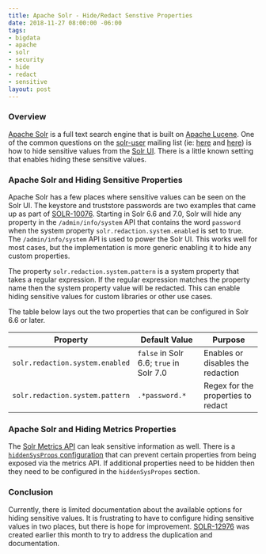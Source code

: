 ```yaml
---
title: Apache Solr - Hide/Redact Senstive Properties
date: 2018-11-27 08:00:00 -06:00
tags:
- bigdata
- apache
- solr
- security
- hide
- redact
- sensitive
layout: post
---
```


### Overview
[Apache Solr](https://lucene.apache.org/solr) is a full text search engine that is built on [Apache Lucene](https://lucene.apache.org/solr/). One of the common questions on the [solr-user](http://lucene.apache.org/solr/community.html#mailing-lists-irc) mailing list (ie: [here](http://lucene.472066.n3.nabble.com/Disabling-jvm-properties-from-ui-td4413066.html) and [here](http://lucene.472066.n3.nabble.com/jira-Commented-SOLR-11369-Zookeeper-credentials-are-showed-up-on-the-Solr-Admin-GUI-td4405383.html)) is how to hide sensitive values from the [Solr UI](https://lucene.apache.org/solr/guide/7_5/overview-of-the-solr-admin-ui.html). There is a little known setting that enables hiding these sensitive values. 

### Apache Solr and Hiding Sensitive Properties
Apache Solr has a few places where sensitive values can be seen on the Solr UI. The keystore and truststore passwords are two examples that came up as part of [SOLR-10076](https://issues.apache.org/jira/browse/SOLR-10076). Starting in Solr 6.6 and 7.0, Solr will hide any property in the `/admin/info/system` API that contains the word `password` when the system property `solr.redaction.system.enabled` is set to true. The `/admin/info/system` API is used to power the Solr UI. This works well for most cases, but the implementation is more generic enabling it to hide any custom properties.

The property `solr.redaction.system.pattern` is a system property that takes a regular expression. If the regular expression matches the property name then the system property value will be redacted. This can enable hiding sensitive values for custom libraries or other use cases.

The table below lays out the two properties that can be configured in Solr 6.6 or later.

| Property | Default Value | Purpose |
|----------|---------------|---------|
| `solr.redaction.system.enabled` | `false` in Solr 6.6; `true` in Solr 7.0 | Enables or disables the redaction | 
| `solr.redaction.system.pattern` | `.*password.*` | Regex for the properties to redact |

### Apache Solr and Hiding Metrics Properties
The [Solr Metrics API](https://lucene.apache.org/solr/guide/7_5/metrics-reporting.html) can leak sensitive information as well. There is a [`hiddenSysProps` configuration](https://lucene.apache.org/solr/guide/7_5/metrics-reporting.html#the-metrics-hiddensysprops-element) that can prevent certain properties from being exposed via the metrics API. If additional properties need to be hidden then they need to be configured in the `hiddenSysPropes` section.

### Conclusion
Currently, there is limited documentation about the available options for hiding sensitive values. It is frustrating to have to configure hiding sensitive values in two places, but there is hope for improvement. [SOLR-12976](https://issues.apache.org/jira/browse/SOLR-12976) was created earlier this month to try to address the duplication and documentation.


